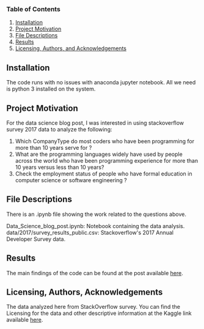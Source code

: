 
### Table of Contents

1. [Installation](#installation)
2. [Project Motivation](#motivation)
3. [File Descriptions](#files)
4. [Results](#results)
5. [Licensing, Authors, and Acknowledgements](#licensing)

## Installation <a name="installation"></a>

The code runs with no issues with anaconda jupyter notebook. All we need is python 3 installed on the system.


## Project Motivation<a name="motivation"></a>

For the data science blog post, I was interested in using stackoverflow survey 2017 data to analyze the following:

1. Which CompanyType do most coders who have been programming for more than 10 years serve for ?
2. What are the programming languages widely have used by people across the world who have been programming experience for more than 10 years versus less than 10 years?
3. Check the employment status of people who have formal education in computer science or software engineering ?



## File Descriptions <a name="files"></a>

There is an .ipynb file showing the work related to the questions above.

Data_Science_blog_post.ipynb: Notebook containing the data analysis.
data/2017/survey_results_public.csv: Stackoverflow's 2017 Annual Developer Survey data.

## Results <a name="results"></a>
The main findings of the code can be found at the post available [here](https://medium.com/@venkatapooja.92/are-people-with-work-experience-bagged-by-companies-a39af3991005).



## Licensing, Authors, Acknowledgements<a name="licensing"></a>

The data analyzed here from StackOverflow survey. You can find the Licensing for the data and other descriptive information at the Kaggle link available [here](https://www.kaggle.com/stackoverflow/so-survey-2017/data).
